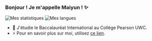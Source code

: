 ### Bonjour ! Je m'appelle Maiyun ! ✨

![Mes statistiques](https://github-readme-stats.vercel.app/api?username=myzhang1029&show_icons=true&hide_title=true&hide_rank=true&line_height=24)
![Mes langues](https://github-readme-stats.vercel.app/api/top-langs/?username=myzhang1029&layout=compact&exclude_repo=zmymingw,mnb,myzhang1029.github.io&langs_count=8&hide_title=true)

- 🌱 J'étudie le Baccalauréat International au Collège Pearson UWC.
- ⚡ Pour en savoir plus sur moi, utilisez [ce lien](https://myzhangll.xyz/).
